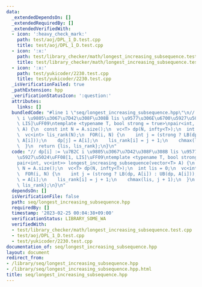 ```yaml
---
data:
  _extendedDependsOn: []
  _extendedRequiredBy: []
  _extendedVerifiedWith:
  - icon: ':heavy_check_mark:'
    path: test/aoj/DPL_1_D.test.cpp
    title: test/aoj/DPL_1_D.test.cpp
  - icon: ':x:'
    path: test/library_checker/math/longest_increasing_subsequence.test.cpp
    title: test/library_checker/math/longest_increasing_subsequence.test.cpp
  - icon: ':x:'
    path: test/yukicoder/2230.test.cpp
    title: test/yukicoder/2230.test.cpp
  _isVerificationFailed: true
  _pathExtension: hpp
  _verificationStatusIcon: ':question:'
  attributes:
    links: []
  bundledCode: "#line 1 \"seq/longest_increasing_subsequence.hpp\"\n// dp[i] := \u7B2C\
    \ i \u9805\u3067\u7D42\u308F\u308B lis \u9577\u306E\u6700\u5927\u5024\uFF08[1,\
    \ LIS]\uFF09\ntemplate <typename T, bool strong = true>\npair<int, vc<int>> longest_increasing_subsequence(vector<T>\
    \ A) {\n  const int N = A.size();\n  vc<T> dp(N, infty<T>);\n  int lis = 0;\n\
    \  vc<int> lis_rank(N);\n  FOR(i, N) {\n    int j = (strong ? LB(dp, A[i]) : UB(dp,\
    \ A[i]));\n    dp[j] = A[i];\n    lis_rank[i] = j + 1;\n    chmax(lis, j + 1);\n\
    \  }\n  return {lis, lis_rank};\n}\n"
  code: "// dp[i] := \u7B2C i \u9805\u3067\u7D42\u308F\u308B lis \u9577\u306E\u6700\
    \u5927\u5024\uFF08[1, LIS]\uFF09\ntemplate <typename T, bool strong = true>\n\
    pair<int, vc<int>> longest_increasing_subsequence(vector<T> A) {\n  const int\
    \ N = A.size();\n  vc<T> dp(N, infty<T>);\n  int lis = 0;\n  vc<int> lis_rank(N);\n\
    \  FOR(i, N) {\n    int j = (strong ? LB(dp, A[i]) : UB(dp, A[i]));\n    dp[j]\
    \ = A[i];\n    lis_rank[i] = j + 1;\n    chmax(lis, j + 1);\n  }\n  return {lis,\
    \ lis_rank};\n}\n"
  dependsOn: []
  isVerificationFile: false
  path: seq/longest_increasing_subsequence.hpp
  requiredBy: []
  timestamp: '2023-02-25 00:04:38+09:00'
  verificationStatus: LIBRARY_SOME_WA
  verifiedWith:
  - test/library_checker/math/longest_increasing_subsequence.test.cpp
  - test/aoj/DPL_1_D.test.cpp
  - test/yukicoder/2230.test.cpp
documentation_of: seq/longest_increasing_subsequence.hpp
layout: document
redirect_from:
- /library/seq/longest_increasing_subsequence.hpp
- /library/seq/longest_increasing_subsequence.hpp.html
title: seq/longest_increasing_subsequence.hpp
---
```

